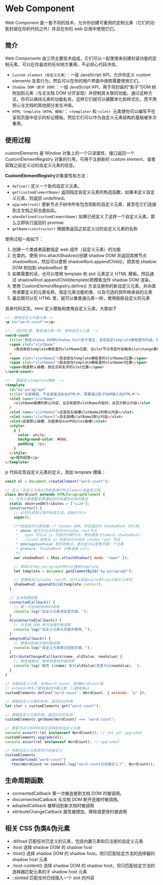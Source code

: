 # Web Component

Web Component 是一套不同的技术，允许你创建可重用的定制元素（它们的功能封装在你的代码之外）并且在你的 web 应用中使用它们。

## 简介

Web Components 由三项主要技术组成，它们可以一起使用来创建封装功能的定制元素，可以在你喜欢的任何地方重用，不必担心代码冲突。

- `Custom element（自定义元素）`：一组 JavaScript API，允许你定义 custom elements 及其行为，然后可以在你的用户界面中按照需要使用它们。
- `Shadow DOM（影子 DOM）`：一组 JavaScript API，用于将封装的“影子”DOM 树附加到元素（与主文档 DOM 分开呈现）并控制其关联的功能。通过这种方式，你可以保持元素的功能私有，这样它们就可以被脚本化和样式化，而不用担心与文档的其他部分发生冲突。
- `HTML template（HTML 模板）`： `<template>` 和 `<slot> `元素使你可以编写不在呈现页面中显示的标记模板。然后它们可以作为自定义元素结构的基础被多次重用。

## 使用过程

customElements 是 Window 对象上的一个只读属性，接口返回一个 CustomElementRegistry 对象的引用，可用于注册新的 custom element，或者获取之前定义过的自定义元素的信息。

**CustomElementRegistry**对象属性和方法：

- `define()` 定义一个新的自定义元素。
- `get(customElementName)` 返回指定自定义元素的构造函数，如果未定义自定义元素，则返回 undefined。
- `upgrade(root)` 更新节点子树中所有包含阴影的自定义元素，甚至在它们连接到主文档之前也是如此。
- `whenDefined(customElementName)` 如果已经定义了这样一个自定义元素，那么立即执行返回的 promise
- `getName(constructor)` 根据类返回之前定义过的自定义元素的名称

使用过程一般如下：

1. 创建一个类或者函数指定 web 组件（自定义元素）的功能
2. 在类内，使用 this.attachShadow()创建 shadow DOM 并返回其根节点 shadowRoot，然后可以使用 shadowRoot.appendChild()，把其他 shadow DOM 附加到 shadowRoot 里
3. 如果需要的话，也可以使用 template 和 slot 元素定义 HTML 模板。然后通过 shadowRoot.appendChild(template)把模板当作 shadow DOM 渲染。
4. 使用 CustomElementRegistry.define() 方法注册你的新自定义元素，并向其传递要定义的元素名称、指定元素功能的类、以及可选的其所继承自的元素
5. 最后既可以在 HTML 里，就可以像普通元素一样，使用刚刚自定义的元素

具体代码实现，html 定义模板和使用自定义元素，大致如下

```html
<!--使用自定义内置元素-->
<p is="word-count"></p>

<!-- 在HTML里，像普通元素一样，使用自定义元素 -->
<word-count
  title="我是shadow DOM的shadow host影子宿主，渲染指定template模板里的内容。我有assignedSlot属性，是对插入此元素的slot的应用">
  <span slot="slotName"
    >我会放在template模板里的slotName位置，当slot节点改变时会触发slotchange事件</span
  >
  <span slot="slotName2">我会放在template模板里的slotName2位置</span>
  <span slot="slotName3">我会放在template模板里的slotName3位置</span>
  <span>我是默认插槽，放在没有名字的slot位置</span>
</word-count>

<!-- 提前定义template模板 -->
<template
  id="my-paragraph"
  title="这是模板，不会直接渲染在HTML中，需要通过影子DOM插入到HTML中">
  <slot name="slotName"
    >slotName插槽的默认内容，当没有提供slotName内容时，会显示默认内容</slot
  >
  <slot name="slotName2">这是具名插槽slotName2的默认内容</slot>
  <slot name="slotName3">具名插槽slotName3默认内容</slot>
  <slot>这是默认插槽，功能类似Vue中的slot插槽</slot>
  <style>
    p {
      color: white;
      background-color: #666;
      padding: 5px;
    }
  </style>
  <p>我的段落</p>
</template>
```

js 代码实现自定义元素的定义，添加 template 模板：

```js
const el = document.createElement("word-count");

// 定义：自定义元素必须继承自HTMLElement或者其子类
class WordCount extends HTMLParagraphElement {
  // 包含元素需要变更通知的所有属性名称的数组
  static observedAttributes = ["size"];
  constructor() {
    // 必须先调用父类的构造方法，初始化this
    super();

    /**给指定的元素挂载一个 Shadow DOM，并且返回对 ShadowRoot 的引用。
     * @mode 是否可以从外部访问shadow root节点
     *   open 可以从 js 外部访问根节点，例如使用 Element.shadowRoot:
     *   closed 拒绝从 js 外部访问关闭的 shadow root 节点
     * @delegatesFocus 是否把焦点，委托给可以聚焦的第一个元素
     * @return  ShadowRoot 对象或者 null。
     */
    var shadowRoot = this.attachShadow({ mode: "open" });

    // 获取id为my-paragraph的html模板template
    let template = document.getElementById("my-paragraph");

    // 把模板加入shadow root中，也可以添加style和link元素引入样式
    shadowRoot.appendChild(template.content);
  }

  // 生命周期函数
  connectedCallback() {
    // 第一次连接到DOM时调用
    console.log("自定义元素添加至页面。");
  }
  disconnectedCallback() {
    // 与文档 DOM 断开连接时被调用
    console.log("自定义元素从页面中移除。");
  }
  adoptedCallback() {
    // 被移动到新文档时被调用
    console.log("自定义元素移动至新页面。");
  }
  attributeChangedCallback(name, oldValue, newValue) {
    // 属性被增加、移除或更改时被调用
    console.log(`属性 ${name} 有${oldValue}变更为${newValue}。`);
  }
}

// 注册自定义元素，名称word-count，使用WordCount类
// extends命名了要继承的内置元素，li要继承ul
customElements.define("word-count", WordCount, { extends: "p" });

// 根据自定义元素的名称，返回对应的类
let ctor = customElements.get("word-count");

// 根据自定义元素的类，返回对应的名称
customElements.getName(WordCount) === "word-count";

// 更新节点子树中所有包含阴影的自定义元素
console.assert(!(el instanceof WordCount)); // not yet upgraded
customElements.upgrade(el);
console.assert(el instanceof WordCount); // upgraded!

// 判断自定义元素是否已经被定义
customElements
  .whenDefined("word-count")
  .then(WordCount => consoel.log("word-count已经被定义了", WordCount));
```

## 生命周期函数

- connectedCallback 第一次被连接到文档 DOM 时被调用。
- disconnectedCallback 与文档 DOM 断开连接时被调用。
- adoptedCallback 被移动到新文档时被调用
- attributeChangeCallback 属性被增加、移除或更改时被调用

## 相关 CSS 伪类&伪元素

- :difined 匹配任何已定义的元素，包括内置元素和已注册的自定义元素
- :host 选择 shadow DOM 的 shadow host
- :host() 选择 shadow DOM 的 shadow host。但只匹配给定方法的选择器的 shadow host 元素
- :host-content() 选择 shadow DOM 的 shadow host，但只匹配给定方法的选择器匹配元素的子 shadow host 元素
- ::slotted 匹配任何已经插入一个 slot 的内容
